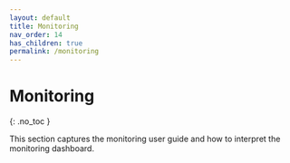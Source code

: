 ```yaml
---
layout: default
title: Monitoring
nav_order: 14
has_children: true
permalink: /monitoring
---
```


# Monitoring
{: .no_toc }

This section captures the monitoring user guide and how to interpret the monitoring dashboard.